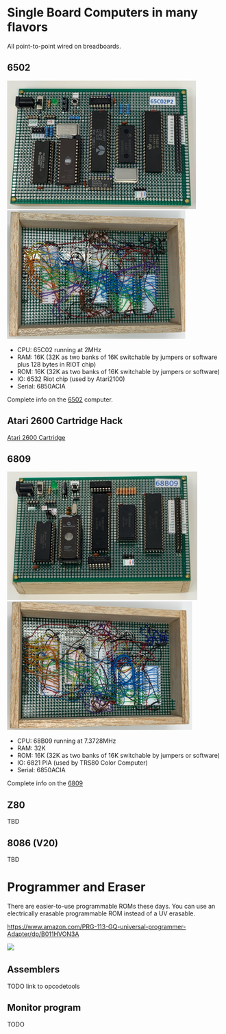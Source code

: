 
# Single Board Computers in many flavors

All point-to-point wired on breadboards.

## 6502

<img src="art/6502-top.jpg" alt="6502 Top" height="300"/>
<img src="art/6502-bottom.jpg" alt="6502 Bottom" height="300"/>

  - CPU: 65C02 running at 2MHz
  - RAM: 16K (32K as two banks of 16K switchable by jumpers or software plus 128 bytes in RIOT chip)
  - ROM: 16K (32K as two banks of 16K switchable by jumpers or software)
  - IO: 6532 Riot chip (used by Atari2100)
  - Serial: 6850ACIA

Complete info on the [6502](/6502/README.md) computer.

## Atari 2600 Cartridge Hack

[Atari 2600 Cartridge](/atari2600/README.md)

## 6809

<img src="art/6809-top.jpg" alt="6809 Top" height="300"/>
<img src="art/6809-bottom.jpg" alt="6809 Bottom" height="300"/>

  - CPU: 68B09 running at 7.3728MHz
  - RAM: 32K 
  - ROM: 16K (32K as two banks of 16K switchable by jumpers or software)
  - IO: 6821 PIA (used by TRS80 Color Computer)
  - Serial: 6850ACIA

Complete info on the [6809](/6809/README.md)

## Z80

TBD

## 8086 (V20)

TBD

# Programmer and Eraser

There are easier-to-use programmable ROMs these days. You can use an electrically erasable
programmable ROM instead of a UV erasable. 

https://www.amazon.com/PRG-113-GQ-universal-programmer-Adapter/dp/B011HVON3A

<img src="programmer.jpg" width=800>

## Assemblers

TODO link to opcodetools

## Monitor program

TODO